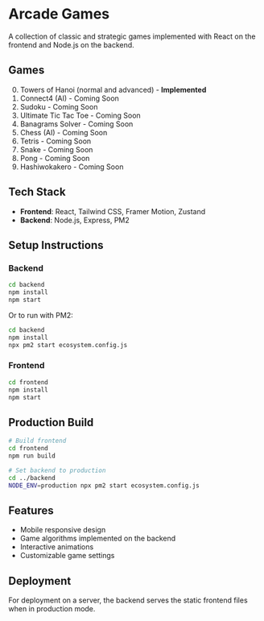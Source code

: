 # Arcade Games

A collection of classic and strategic games implemented with React on the frontend and Node.js on the backend.

## Games

0. Towers of Hanoi (normal and advanced) - **Implemented**
1. Connect4 (AI) - Coming Soon
2. Sudoku - Coming Soon
3. Ultimate Tic Tac Toe - Coming Soon
4. Banagrams Solver - Coming Soon
5. Chess (AI) - Coming Soon
6. Tetris - Coming Soon
7. Snake - Coming Soon
8. Pong - Coming Soon
9. Hashiwokakero - Coming Soon

## Tech Stack

- **Frontend**: React, Tailwind CSS, Framer Motion, Zustand
- **Backend**: Node.js, Express, PM2

## Setup Instructions

### Backend

```bash
cd backend
npm install
npm start
```

Or to run with PM2:

```bash
cd backend
npm install
npx pm2 start ecosystem.config.js
```

### Frontend

```bash
cd frontend
npm install
npm start
```

## Production Build

```bash
# Build frontend
cd frontend
npm run build

# Set backend to production
cd ../backend
NODE_ENV=production npx pm2 start ecosystem.config.js
```

## Features

- Mobile responsive design
- Game algorithms implemented on the backend
- Interactive animations
- Customizable game settings

## Deployment

For deployment on a server, the backend serves the static frontend files when in production mode.
